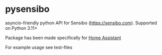 # pysensibo
asyncio-friendly python API for Sensibo (https://sensibo.com). Supported on Python 3.11+

Package has been made specifically for [Home Assistant](https://www.home-assistant.io/)

For example usage see test-files
